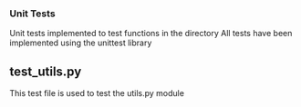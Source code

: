### Unit Tests
Unit tests implemented to test functions in the directory
All tests have been implemented using the unittest library

## test_utils.py
This test file is used to test the utils.py module
